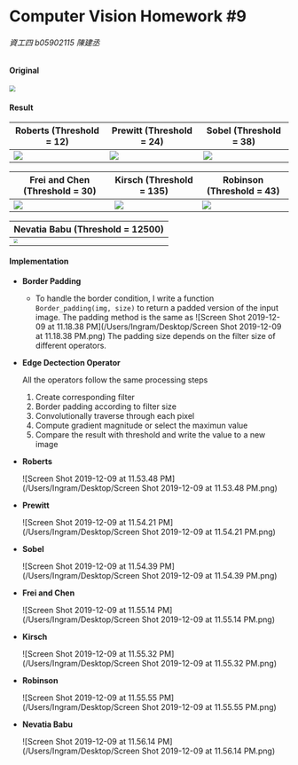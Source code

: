 # Computer Vision Homework #9

###### 資工四 b05902115 陳建丞

#### Original

<img src='/Users/Ingram/Desktop/CSIE/4-1/Computer Vision/hw/B05902115_HW9_ver1/lena.bmp' style='zoom:70%'>

#### Result

| Roberts (Threshold = 12)                                     | Prewitt (Threshold = 24)                                     | Sobel (Threshold = 38)                                       |
| ------------------------------------------------------------ | ------------------------------------------------------------ | ------------------------------------------------------------ |
| <img src='/Users/Ingram/Desktop/CSIE/4-1/Computer Vision/hw/B05902115_HW9_ver1/roberts.png' style='zoom:100%'> | <img src='/Users/Ingram/Desktop/CSIE/4-1/Computer Vision/hw/B05902115_HW9_ver1/prewitt.png' style='zoom:100%'> | <img src='/Users/Ingram/Desktop/CSIE/4-1/Computer Vision/hw/B05902115_HW9_ver1/sobel.png' style='zoom:100%'> |

| Frei and Chen (Threshold = 30)                               | Kirsch (Threshold = 135)                                     | Robinson (Threshold = 43)                                    |
| ------------------------------------------------------------ | ------------------------------------------------------------ | ------------------------------------------------------------ |
| <img src='/Users/Ingram/Desktop/CSIE/4-1/Computer Vision/hw/B05902115_HW9_ver1/frei_and_chen.png' style='zoom:100%'> | <img src='/Users/Ingram/Desktop/CSIE/4-1/Computer Vision/hw/B05902115_HW9_ver1/kirsch.png' style='zoom:100%'> | <img src='/Users/Ingram/Desktop/CSIE/4-1/Computer Vision/hw/B05902115_HW9_ver1/robinson.png' style='zoom:100%'> |

| Nevatia Babu (Threshold = 12500)                             |
| ------------------------------------------------------------ |
| <img src='/Users/Ingram/Desktop/CSIE/4-1/Computer Vision/hw/B05902115_HW9_ver1/nevatia_babu.png' style='zoom:46%'> |



#### Implementation

* **Border Padding**

  * To handle the border condition, I write a function ```Border_padding(img, size)``` to return a padded version of the input image. The padding method is the same as ![Screen Shot 2019-12-09 at 11.18.38 PM](/Users/Ingram/Desktop/Screen Shot 2019-12-09 at 11.18.38 PM.png) The padding size depends on the filter size of different operators.

* **Edge Dectection Operator**

  All the operators follow the same processing steps

  1. Create corresponding filter
  2. Border padding according to filter size
  3. Convolutionally traverse through each pixel
  4. Compute gradient magnitude or select the maximun value
  5. Compare the result with threshold and write the value to a new image

* **Roberts**

  ![Screen Shot 2019-12-09 at 11.53.48 PM](/Users/Ingram/Desktop/Screen Shot 2019-12-09 at 11.53.48 PM.png)

* **Prewitt**

  ![Screen Shot 2019-12-09 at 11.54.21 PM](/Users/Ingram/Desktop/Screen Shot 2019-12-09 at 11.54.21 PM.png)

* **Sobel**

  ![Screen Shot 2019-12-09 at 11.54.39 PM](/Users/Ingram/Desktop/Screen Shot 2019-12-09 at 11.54.39 PM.png)

* **Frei and Chen**

  ![Screen Shot 2019-12-09 at 11.55.14 PM](/Users/Ingram/Desktop/Screen Shot 2019-12-09 at 11.55.14 PM.png)

* **Kirsch**

  ![Screen Shot 2019-12-09 at 11.55.32 PM](/Users/Ingram/Desktop/Screen Shot 2019-12-09 at 11.55.32 PM.png)

* **Robinson**

  ![Screen Shot 2019-12-09 at 11.55.55 PM](/Users/Ingram/Desktop/Screen Shot 2019-12-09 at 11.55.55 PM.png)

* **Nevatia Babu**

  ![Screen Shot 2019-12-09 at 11.56.14 PM](/Users/Ingram/Desktop/Screen Shot 2019-12-09 at 11.56.14 PM.png)

